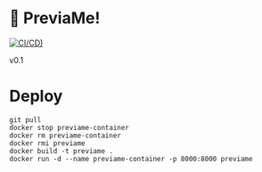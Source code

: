 # 🎉 PreviaMe!
[![CI/CD)](https://github.com/IgnacioPieve/PreviaMe/actions/workflows/deploy.yaml/badge.svg)](https://github.com/IgnacioPieve/PreviaMe/actions/workflows/deploy.yaml)

v0.1



# Deploy



    git pull
    docker stop previame-container
    docker rm previame-container
    docker rmi previame
    docker build -t previame .
    docker run -d --name previame-container -p 8000:8000 previame
